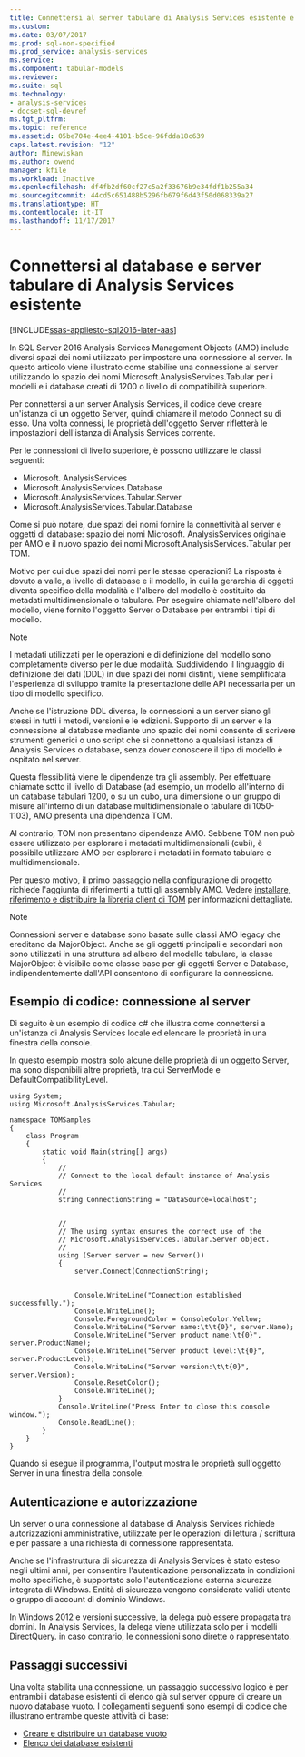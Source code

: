 ```yaml
---
title: Connettersi al server tabulare di Analysis Services esistente e database | Documenti Microsoft
ms.custom: 
ms.date: 03/07/2017
ms.prod: sql-non-specified
ms.prod_service: analysis-services
ms.service: 
ms.component: tabular-models
ms.reviewer: 
ms.suite: sql
ms.technology:
- analysis-services
- docset-sql-devref
ms.tgt_pltfrm: 
ms.topic: reference
ms.assetid: 05be704e-4ee4-4101-b5ce-96fdda18c639
caps.latest.revision: "12"
author: Minewiskan
ms.author: owend
manager: kfile
ms.workload: Inactive
ms.openlocfilehash: df4fb2df60cf27c5a2f33676b9e34fdf1b255a34
ms.sourcegitcommit: 44cd5c651488b5296fb679f6d43f50d068339a27
ms.translationtype: HT
ms.contentlocale: it-IT
ms.lasthandoff: 11/17/2017
---
```

# <a name="connect-to-existing-analysis-services-tabular-server-and-database"></a>Connettersi al database e server tabulare di Analysis Services esistente

[!INCLUDE[ssas-appliesto-sql2016-later-aas](../../includes/ssas-appliesto-sql2016-later-aas.md)]

In SQL Server 2016 Analysis Services Management Objects (AMO) include diversi spazi dei nomi utilizzato per impostare una connessione al server. In questo articolo viene illustrato come stabilire una connessione al server utilizzando lo spazio dei nomi Microsoft.AnalysisServices.Tabular per i modelli e i database creati di 1200 o livello di compatibilità superiore. 

Per connettersi a un server Analysis Services, il codice deve creare un'istanza di un oggetto Server, quindi chiamare il metodo Connect su di esso. Una volta connessi, le proprietà dell'oggetto Server rifletterà le impostazioni dell'istanza di Analysis Services corrente. 

Per le connessioni di livello superiore, è possono utilizzare le classi seguenti: 

* Microsoft. AnalysisServices 
* Microsoft.AnalysisServices.Database 
* Microsoft.AnalysisServices.Tabular.Server 
* Microsoft.AnalysisServices.Tabular.Database 

Come si può notare, due spazi dei nomi fornire la connettività al server e oggetti di database: spazio dei nomi Microsoft. AnalysisServices originale per AMO e il nuovo spazio dei nomi Microsoft.AnalysisServices.Tabular per TOM.

Motivo per cui due spazi dei nomi per le stesse operazioni? La risposta è dovuto a valle, a livello di database e il modello, in cui la gerarchia di oggetti diventa specifico della modalità e l'albero del modello è costituito da metadati multidimensionale o tabulare. Per eseguire chiamate nell'albero del modello, viene fornito l'oggetto Server o Database per entrambi i tipi di modello.

> [!NOTE]  
>  I metadati utilizzati per le operazioni e di definizione del modello sono completamente diverso per le due modalità. Suddividendo il linguaggio di definizione dei dati (DDL) in due spazi dei nomi distinti, viene semplificata l'esperienza di sviluppo tramite la presentazione delle API necessaria per un tipo di modello specifico. 

Anche se l'istruzione DDL diversa, le connessioni a un server siano gli stessi in tutti i metodi, versioni e le edizioni. Supporto di un server e la connessione al database mediante uno spazio dei nomi consente di scrivere strumenti generici o uno script che si connettono a qualsiasi istanza di Analysis Services o database, senza dover conoscere il tipo di modello è ospitato nel server.  

Questa flessibilità viene le dipendenze tra gli assembly. Per effettuare chiamate sotto il livello di Database (ad esempio, un modello all'interno di un database tabulari 1200, o su un cubo, una dimensione o un gruppo di misure all'interno di un database multidimensionale o tabulare di 1050-1103), AMO presenta una dipendenza TOM. 

Al contrario, TOM non presentano dipendenza AMO. Sebbene TOM non può essere utilizzato per esplorare i metadati multidimensionali (cubi), è possibile utilizzare AMO per esplorare i metadati in formato tabulare e multidimensionale. 

Per questo motivo, il primo passaggio nella configurazione di progetto richiede l'aggiunta di riferimenti a tutti gli assembly AMO. Vedere [installare, riferimento e distribuire la libreria client di TOM](../../analysis-services/tabular-model-programming-compatibility-level-1200/install-distribute-and-reference-the-tabular-object-model.md) per informazioni dettagliate. 

> [!NOTE]  
>  Connessioni server e database sono basate sulle classi AMO legacy che ereditano da MajorObject. Anche se gli oggetti principali e secondari non sono utilizzati in una struttura ad albero del modello tabulare, la classe MajorObject è visibile come classe base per gli oggetti Server e Database, indipendentemente dall'API consentono di configurare la connessione.  

## <a name="code-example-server-connection"></a>Esempio di codice: connessione al server 

Di seguito è un esempio di codice c# che illustra come connettersi a un'istanza di Analysis Services locale ed elencare le proprietà in una finestra della console. 

In questo esempio mostra solo alcune delle proprietà di un oggetto Server, ma sono disponibili altre proprietà, tra cui ServerMode e DefaultCompatibilityLevel.  

```
using System; 
using Microsoft.AnalysisServices.Tabular; 

namespace TOMSamples 
{ 
    class Program 
    { 
        static void Main(string[] args) 
        { 
            // 
            // Connect to the local default instance of Analysis Services 
            // 
            string ConnectionString = "DataSource=localhost"; 


            // 
            // The using syntax ensures the correct use of the 
            // Microsoft.AnalysisServices.Tabular.Server object. 
            // 
            using (Server server = new Server()) 
            { 
                server.Connect(ConnectionString); 

 
                Console.WriteLine("Connection established successfully."); 
                Console.WriteLine(); 
                Console.ForegroundColor = ConsoleColor.Yellow; 
                Console.WriteLine("Server name:\t\t{0}", server.Name); 
                Console.WriteLine("Server product name:\t{0}", server.ProductName); 
                Console.WriteLine("Server product level:\t{0}", server.ProductLevel); 
                Console.WriteLine("Server version:\t\t{0}", server.Version); 
                Console.ResetColor(); 
                Console.WriteLine(); 
            } 
            Console.WriteLine("Press Enter to close this console window."); 
            Console.ReadLine(); 
        } 
    } 
} 
```
Quando si esegue il programma, l'output mostra le proprietà sull'oggetto Server in una finestra della console. 

## <a name="authentication-and-authorization"></a>Autenticazione e autorizzazione 

Un server o una connessione al database di Analysis Services richiede autorizzazioni amministrative, utilizzate per le operazioni di lettura / scrittura e per passare a una richiesta di connessione rappresentata.  

Anche se l'infrastruttura di sicurezza di Analysis Services è stato esteso negli ultimi anni, per consentire l'autenticazione personalizzata in condizioni molto specifiche, è supportato solo l'autenticazione esterna sicurezza integrata di Windows. Entità di sicurezza vengono considerate validi utente o gruppo di account di dominio Windows.  

In Windows 2012 e versioni successive, la delega può essere propagata tra domini. In Analysis Services, la delega viene utilizzata solo per i modelli DirectQuery. in caso contrario, le connessioni sono dirette o rappresentato. 

## <a name="next-steps"></a>Passaggi successivi 

Una volta stabilita una connessione, un passaggio successivo logico è per entrambi i database esistenti di elenco già sul server oppure di creare un nuovo database vuoto. I collegamenti seguenti sono esempi di codice che illustrano entrambe queste attività di base: 

- [Creare e distribuire un database vuoto](../../analysis-services/tabular-model-programming-compatibility-level-1200/create-and-deploy-an-empty-database-analysis-services-amo-tom.md)
- [Elenco dei database esistenti](../../analysis-services/tabular-model-programming-compatibility-level-1200/list-existing-databases-on-a-tabular-server-analysis-services-amo-tom.md)
